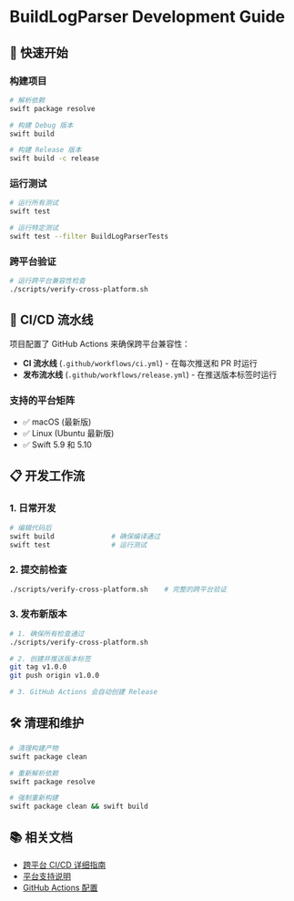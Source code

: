 # BuildLogParser Development Guide

## 🚀 快速开始

### 构建项目
```bash
# 解析依赖
swift package resolve

# 构建 Debug 版本
swift build

# 构建 Release 版本
swift build -c release
```

### 运行测试
```bash
# 运行所有测试
swift test

# 运行特定测试
swift test --filter BuildLogParserTests
```

### 跨平台验证
```bash
# 运行跨平台兼容性检查
./scripts/verify-cross-platform.sh
```

## 🔄 CI/CD 流水线

项目配置了 GitHub Actions 来确保跨平台兼容性：

- **CI 流水线** (`.github/workflows/ci.yml`) - 在每次推送和 PR 时运行
- **发布流水线** (`.github/workflows/release.yml`) - 在推送版本标签时运行

### 支持的平台矩阵
- ✅ macOS (最新版)
- ✅ Linux (Ubuntu 最新版)
- ✅ Swift 5.9 和 5.10

## 📋 开发工作流

### 1. 日常开发
```bash
# 编辑代码后
swift build              # 确保编译通过
swift test               # 运行测试
```

### 2. 提交前检查
```bash
./scripts/verify-cross-platform.sh    # 完整的跨平台验证
```

### 3. 发布新版本
```bash
# 1. 确保所有检查通过
./scripts/verify-cross-platform.sh

# 2. 创建并推送版本标签
git tag v1.0.0
git push origin v1.0.0

# 3. GitHub Actions 会自动创建 Release
```

## 🛠️ 清理和维护

```bash
# 清理构建产物
swift package clean

# 重新解析依赖
swift package resolve

# 强制重新构建
swift package clean && swift build
```

## 📚 相关文档

- [跨平台 CI/CD 详细指南](CROSS_PLATFORM_CI.md)
- [平台支持说明](PLATFORM_SUPPORT.md)
- [GitHub Actions 配置](.github/README.md)